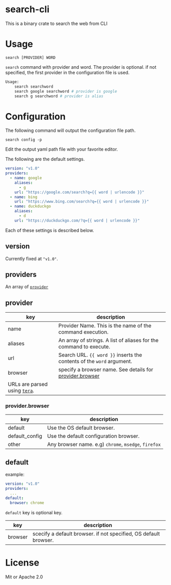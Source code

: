# search-cli

This is a binary crate to search the web from CLI

# Usage

```
search [PROVIDER] WORD
```

`search` command with provider and word. The provider is optional. if not
specified, the first provider in the configuration file is used.

```bash
Usage:
    search searchword 
    search google searchword # provider is google
    search g searchword # provider is alias
```

# Configuration

The following command will output the configuration file path.

```
search config -p
```

Edit the output yaml path file with your favorite editor.

The following are the default settings.

```yaml
version: "v1.0"
providers:
  - name: google
    aliases:
      - g
    url: "https://google.com/search?q={{ word | urlencode }}"
  - name: bing
    url: "https://www.bing.com/search?q={{ word | urlencode }}"
  - name: duckduckgo
    aliases:
      - d
    url: "https://duckduckgo.com/?q={{ word | urlencode }}"
```

Each of these settings is described below.

## version

Currently fixed at `"v1.0"`.

## providers

An array of [`provider`](#provider)

## provider

| key                                                            | description                                                                   |
| -------------------------------------------------------------- | ----------------------------------------------------------------------------- |
| name                                                           | Provider Name. This is the name of the command execution.                     |
| aliases                                                        | An array of strings. A list of aliases for the command to execute.            |
| url                                                            | Search URL. `{{ word }}` inserts the contents of the `word` argument.         |
| browser                                                        | specify a browser name. See details for [provider.browser](#provider.browser) |
| URLs are parsed using [`tera`](https://github.com/Keats/tera). |                                                                               |

### provider.browser

| key            | description                                          |
| -------------- | ---------------------------------------------------- |
| default        | Use the OS default browser.                          |
| default_config | Use the default configuration browser.               |
| other          | Any browser name. e.g) `chrome`, `msedge`, `firefox` |

## default

example:

```yaml
version: "v1.0"
providers:
  ...
default:
  browser: chrome
```

`default` key is optional key.

| key     | description                                                      |
| ------- | ---------------------------------------------------------------- |
| browser | scecify a default browser. if not specified, OS default browser. |

# License

Mit or Apache 2.0
